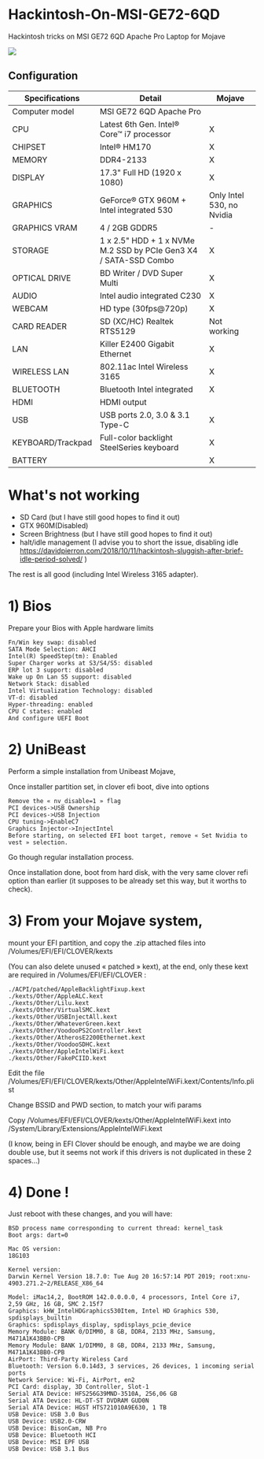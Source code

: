 # Hackintosh-On-MSI-GE72-6QD
Hackintosh tricks on MSI GE72 6QD Apache Pro Laptop for Mojave

![](https://github.com/fliot/Hackintosh-On-MSI-GE72-6QD/blob/master/msi-ge72-6qd.jpg?raw=true)

## Configuration

| Specifications | Detail | Mojave |
| ------------------- | ------------------------------------------- | ------ |
| Computer model      | MSI GE72 6QD Apache Pro                     |        |
| CPU                 | Latest 6th Gen. Intel® Core™ i7 processor   |      X |
| CHIPSET             | Intel® HM170                                |      X |
| MEMORY              | DDR4-2133                                   |      X |
| DISPLAY             | 17.3" Full HD (1920 x 1080)                 |      X |
| GRAPHICS            | GeForce® GTX 960M + Intel integrated 530    | Only Intel 530, no Nvidia |
| GRAPHICS VRAM       | 4 / 2GB GDDR5                               |      - |
| STORAGE             | 1 x 2.5" HDD + 1 x NVMe M.2 SSD by PCIe Gen3 X4 / SATA-SSD Combo | X |
| OPTICAL DRIVE       | BD Writer / DVD Super Multi                 |      X |
| AUDIO               | Intel audio integrated C230                 |      X |
| WEBCAM              | HD type (30fps@720p)                        |      X |
| CARD READER         | SD (XC/HC) Realtek RTS5129                  | Not working |
| LAN                 | Killer E2400 Gigabit Ethernet               |      X |
| WIRELESS LAN        | 802.11ac Intel Wireless 3165                |      X |
| BLUETOOTH           | Bluetooth Intel integrated                  |      X |
| HDMI                | HDMI output                                 |        |
| USB                 | USB ports 2.0, 3.0 & 3.1 Type-C             |      X |
| KEYBOARD/Trackpad   | Full-color backlight SteelSeries keyboard   |      X |
| BATTERY             |                                             |      X |


# What's not working
- SD Card (but I have still good hopes to find it out)
- GTX 960M(Disabled)
- Screen Brightness (but I have still good hopes to find it out)
- halt/idle management (I advise you to short the issue, disabling idle https://davidpierron.com/2018/10/11/hackintosh-sluggish-after-brief-idle-period-solved/ )

The rest is all good (including Intel Wireless 3165 adapter).


# 1) Bios

Prepare your Bios with Apple hardware limits

```
Fn/Win key swap: disabled
SATA Mode Selection: AHCI
Intel(R) SpeedStep(tm): Enabled
Super Charger works at S3/S4/S5: disabled
ERP lot 3 support: disabled
Wake up On Lan S5 support: disabled
Network Stack: disabled
Intel Virtualization Technology: disabled
VT-d: disabled
Hyper-threading: enabled
CPU C states: enabled
And configure UEFI Boot
```


# 2) UniBeast

Perform a simple installation from Unibeast Mojave,

Once installer partition set, in clover efi boot, dive into options
```
Remove the « nv_disable=1 » flag
PCI devices->USB Ownership
PCI devices->USB Injection
CPU tuning->EnableC7
Graphics Injector->InjectIntel
Before starting, on selected EFI boot target, remove « Set Nvidia to vest » selection.
```

Go though regular installation process.

Once installation done, boot from hard disk, with the very same clover refi option than earlier (it supposes to be already set this way, but it worths to check).


# 3) From your Mojave system,
mount your EFI partition, and copy the .zip attached files into /Volumes/EFI/EFI/CLOVER/kexts

(You can also delete unused « patched » kext), at the end, only these kext are required in /Volumes/EFI/EFI/CLOVER :
```
./ACPI/patched/AppleBacklightFixup.kext
./kexts/Other/AppleALC.kext
./kexts/Other/Lilu.kext
./kexts/Other/VirtualSMC.kext
./kexts/Other/USBInjectAll.kext
./kexts/Other/WhateverGreen.kext
./kexts/Other/VoodooPS2Controller.kext
./kexts/Other/AtherosE2200Ethernet.kext
./kexts/Other/VoodooSDHC.kext
./kexts/Other/AppleIntelWiFi.kext
./kexts/Other/FakePCIID.kext
```

Edit the file /Volumes/EFI/EFI/CLOVER/kexts/Other/AppleIntelWiFi.kext/Contents/Info.plist

Change BSSID and PWD section, to match your wifi params


Copy /Volumes/EFI/EFI/CLOVER/kexts/Other/AppleIntelWiFi.kext into /System/Library/Extensions/AppleIntelWiFi.kext

(I know, being in EFI Clover should be enough, and maybe we are doing double use, but it seems not work if this drivers is not duplicated in these 2 spaces…)


# 4) Done !

Just reboot with these changes, and you will have:
```
BSD process name corresponding to current thread: kernel_task
Boot args: dart=0 

Mac OS version:
18G103

Kernel version:
Darwin Kernel Version 18.7.0: Tue Aug 20 16:57:14 PDT 2019; root:xnu-4903.271.2~2/RELEASE_X86_64

Model: iMac14,2, BootROM 142.0.0.0.0, 4 processors, Intel Core i7, 2,59 GHz, 16 GB, SMC 2.15f7
Graphics: kHW_IntelHDGraphics530Item, Intel HD Graphics 530, spdisplays_builtin
Graphics: spdisplays_display, spdisplays_pcie_device
Memory Module: BANK 0/DIMM0, 8 GB, DDR4, 2133 MHz, Samsung, M471A1K43BB0-CPB
Memory Module: BANK 1/DIMM0, 8 GB, DDR4, 2133 MHz, Samsung, M471A1K43BB0-CPB
AirPort: Third-Party Wireless Card
Bluetooth: Version 6.0.14d3, 3 services, 26 devices, 1 incoming serial ports
Network Service: Wi-Fi, AirPort, en2
PCI Card: display, 3D Controller, Slot-1
Serial ATA Device: HFS256G39MND-3510A, 256,06 GB
Serial ATA Device: HL-DT-ST DVDRAM GUD0N
Serial ATA Device: HGST HTS721010A9E630, 1 TB
USB Device: USB 3.0 Bus
USB Device: USB2.0-CRW
USB Device: BisonCam, NB Pro
USB Device: Bluetooth HCI
USB Device: MSI EPF USB
USB Device: USB 3.1 Bus
```
